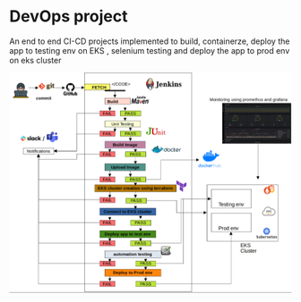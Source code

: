 # DevOps project 
An end to end CI-CD projects implemented to build, containerze, deploy the app to testing env on EKS , selenium testing and deploy the app to prod env on eks cluster




![](https://github.com/praveensirvi1212/medicure-project/blob/master/images/Screenshot%20from%202023-05-15%2023-41-04.png)
